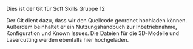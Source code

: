 Dies ist der Git für Soft Skills Gruppe 12

Der Git dient dazu, dass wir den Quellcode geordnet hochladen können. Außerdem beinhaltet er ein Nutzungshandbuch zur Inbetriebnahme, Konfiguration und Known Issues. Die Dateien für die 3D-Modelle und Lasercutting werden ebenfalls hier hochgeladen.
